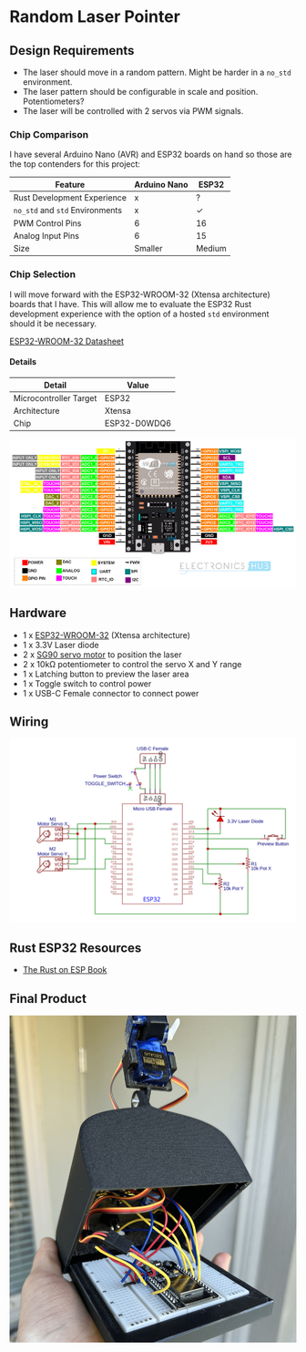 # Random Laser Pointer

## Design Requirements

- The laser should move in a random pattern. Might be harder in a `no_std` environment.
- The laser pattern should be configurable in scale and position. Potentiometers?
- The laser will be controlled with 2 servos via PWM signals.

### Chip Comparison

I have several Arduino Nano (AVR) and ESP32 boards on hand so those are the top contenders for this project:

| Feature                         | Arduino Nano | ESP32  |
| ------------------------------- | ------------ | ------ |
| Rust Development Experience     | x            | ?      |
| `no_std` and `std` Environments | x            | ✓      |
| PWM Control Pins                | 6            | 16     |
| Analog Input Pins               | 6            | 15     |
| Size                            | Smaller      | Medium |

### Chip Selection

I will move forward with the ESP32-WROOM-32 (Xtensa architecture) boards that I have. This will allow me to evaluate the ESP32 Rust development experience with the option of a hosted `std` environment should it be necessary.

[ESP32-WROOM-32 Datasheet](https://www.espressif.com/sites/default/files/documentation/esp32-wroom-32_datasheet_en.pdf)

#### Details

| Detail                 | Value        |
| ---------------------- | ------------ |
| Microcontroller Target | ESP32        |
| Architecture           | Xtensa       |
| Chip                   | ESP32-D0WDQ6 |

![ESP32 WROOM Development Board Pinout](./assets/ESP32_WROOM_Development_board_pinout.png)

## Hardware

- 1 x [ESP32-WROOM-32](https://www.espressif.com/sites/default/files/documentation/esp32-wroom-32_datasheet_en.pdf) (Xtensa architecture)
- 1 x 3.3V Laser diode
- 2 x [SG90 servo motor](/datasheets/SG90_servo_motor.pdf) to position the laser
- 2 x 10kΩ potentiometer to control the servo X and Y range
- 1 x Latching button to preview the laser area
- 1 x Toggle switch to control power
- 1 x USB-C Female connector to connect power

## Wiring

![Wiring Diagram](./assets/schematic.svg)

## Rust ESP32 Resources

- [The Rust on ESP Book](https://docs.esp-rs.org/book/introduction.html)

## Final Product

![Wiring Example](./assets/wiring.png)
